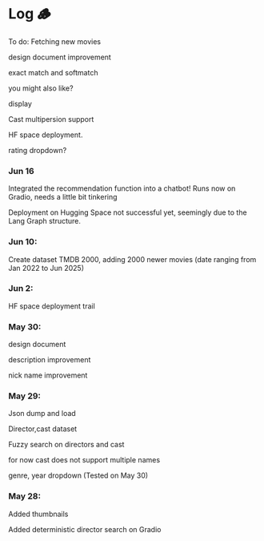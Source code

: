 # Log 🪵
To do:
Fetching new movies


design document improvement

exact match and softmatch

you might also like?

display

Cast multipersion support

HF space deployment.

rating dropdown?

### Jun 16
Integrated the recommendation function into a chatbot! Runs now on Gradio, needs a little bit tinkering

Deployment on Hugging Space not successful yet, seemingly due to the Lang Graph structure.


### Jun 10:
Create dataset TMDB 2000, adding 2000 newer movies (date ranging from Jan 2022 to Jun 2025)


### Jun 2:
HF space deployment trail




### May 30:
design document

description improvement

nick name improvement

### May 29:
Json dump and load

Director,cast dataset

Fuzzy search on directors and cast

for now cast does not support multiple names

genre, year dropdown (Tested on May 30)


### May 28:
Added thumbnails

Added deterministic director search on Gradio







